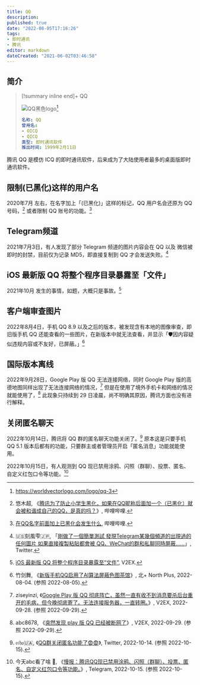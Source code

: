 ```yaml
---
title: QQ
description:
published: true
date: "2022-08-05T17:16:26"
tags:
- 即时通讯
- 腾讯
editor: markdown
dateCreated: "2021-06-02T03:46:58"
---
```


## 简介

<!--ICQ-Like 即时通讯软件-->

> [!summary inline end]+ QQ
>
> ![QQ黑色logo](https://s3.tebi.io/ggame/company/腾讯/QQ/qq-3.webp)[^logo]
>
> ```yaml
> 名称: QQ
> 曾用名:
> - OICQ
> - QICQ
> 类型: 即时通讯软件
> 推出时间: 1999年2月11日
> ```

[^logo]: <https://worldvectorlogo.com/logo/qq-3>

腾讯 QQ 是模仿 ICQ 的即时通讯软件，后来成为了大陆使用者最多的桌面版即时通讯软件。

## 限制(已黑化)这样的用户名

2020年7月 左右，在名字加上「(已黑化)」这样的标记，QQ 用户名会还原为 QQ 号码，[^qq_rn] 或者限制 QQ 账号的功能。[^qq_b]

[^qq_rn]: 悠木超, 《[腾讯为了防止小学生黑化，如果在QQ昵称后面加一个（已黑化）就会被和谐成自己的QQ，是真的吗？](https://archive.is/rlOXM "https://www.bilibili.com/video/BV1W5411a76B")》, 哔哩哔哩.

[^qq_b]: [在QQ名字前面加上已黑化会发生什么](https://archive.is/5ApwQ "https://www.bilibili.com/video/BV1mi4y137Mb"), 哔哩哔哩.

## Telegram频道

2021年7月3日，有人发现了部分 Telegram 频道的图片内容会在 QQ 以及 微信被即时的封禁，目前仅为记录 MD5，即直接复制到 QQ 才会发送失败。[^141114]

[^141114]: 🇺🇸刻風雫🇯🇵, 「[剛做了一個簡單測試 發現Telegram某幾個頻道的出現過的任何圖片 如果直接複製粘貼都會被 QQ、WeChat的群和私聊同時屏蔽......](https://web.archive.org/web/20210703022535/https://twitter.com/kamikaz27437935/status/1411149066289881088)」, Twitter.

## iOS 最新版 QQ 将整个程序目录暴露至「文件」

2021年10月 发生的事情，如题，大概只是事故。[^806505]

[^806505]: [iOS 最新版 QQ 将整个程序目录暴露至“文件”](https://web.archive.org/web/20211008141910/https://www.v2ex.com/t/806505), V2EX.

## 客户端审查图片

2022年8月4日，手机 QQ 8.9 以及之后的版本，被发现含有本地的图像审查，即旧版手机 QQ 还能查看的一些图片，在新版本中就无法查看，并显示「🛡因内容疑似违规内容或不友好，已屏蔽。」[^t1552855]

[^t1552855]: 竹剑舞, 《[新版手机QQ启用了AI算法屏蔽色图茶馆](https://web.archive.org/web/20220805072321/https://www.north-plus.net/simple/index.php?t1552855.html)》, 北+ North Plus, 2022-08-04. (参照 2022-08-05).

## 国际版本离线

2022年9月28日，Google Play 版 QQ 无法连接网络，同时 Google Play 版的高德地图同样出现了无法连接网络的情况，[^883670] 但是在使用了境外手机卡和网络的情况就能使用了，[^883686] 此现象只持续到 29 日凌晨，尚不明确其原因，腾讯方面也没有进行解释。

[^883670]: ziseyinzi, 《[Google Play 版 QQ 彻底阵亡，虽然一直有收不到消息要杀后台重开的毛病，但今晚彻底寄了。无法连接服务器，一直转圈。](https://web.archive.org/web/20220929061932/https://www.v2ex.com/t/883670)》, V2EX, 2022-09-28. (参照 2022-09-29).

[^883686]: abc8678, 《[突然发现 play 版 QQ 已经被断网了](https://web.archive.org/web/20220929040128/https://www.v2ex.com/t/883686)》, V2EX, 2022-09-29. (参照 2022-09-29).

## 关闭匿名聊天

2022年10月14日，腾讯将 QQ 群的匿名聊天功能关闭了。[^08770] 原本这是只要手机 QQ 5.1 版本后都有的功能，只要群主或者管理员开启「匿名消息」功能就能使用。

[^08770]: 𝔢𝔠𝔥𝔬🇺🇦, 《[QQ群关闭匿名功能了😨😨](https://web.archive.org/web/20221015075048/https://twitter.com/void__echo/status/1580776885797408770)》, Twitter, 2022-10-14. (参照 2022-10-15).

2022年10月15日，有人观测到 QQ 现已禁用涂鸦、闪照（群聊）、投票、匿名、自定义红包口令等功能。[^abcthoughts]

[^abcthoughts]: 今天abc看了啥 🤔, 《[慢报：腾讯QQ现已禁用涂鸦、闪照（群聊）、投票、匿名、自定义红包口令等功能。](https://web.archive.org/web/20221015091616/https://t.me/s/abcthoughts/4421)》, Telegram, 2022-10-15. (参照 2022-10-15).
